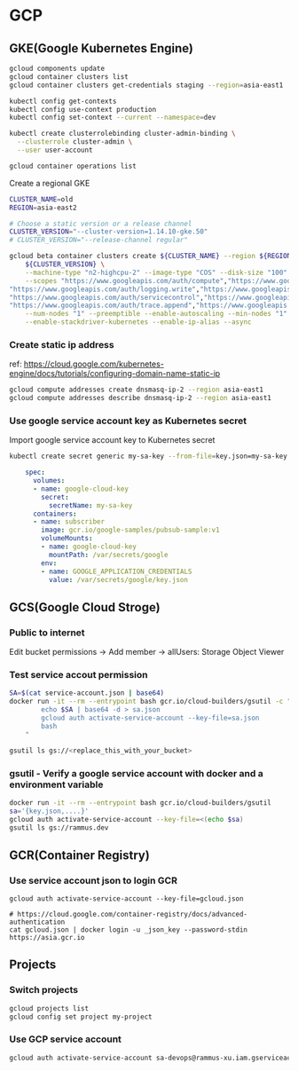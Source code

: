 # GCP
## GKE(Google Kubernetes Engine)

```bash
gcloud components update
gcloud container clusters list
gcloud container clusters get-credentials staging --region=asia-east1

kubectl config get-contexts
kubectl config use-context production
kubectl config set-context --current --namespace=dev

kubectl create clusterrolebinding cluster-admin-binding \
  --clusterrole cluster-admin \
  --user user-account

gcloud container operations list
```

Create a regional GKE
```bash
CLUSTER_NAME=old
REGION=asia-east2

# Choose a static version or a release channel
CLUSTER_VERSION="--cluster-version=1.14.10-gke.50"
# CLUSTER_VERSION="--release-channel regular"

gcloud beta container clusters create ${CLUSTER_NAME} --region ${REGION} \
    ${CLUSTER_VERSION} \
    --machine-type "n2-highcpu-2" --image-type "COS" --disk-size "100" --disk-type "pd-ssd" \
    --scopes "https://www.googleapis.com/auth/compute","https://www.googleapis.com/auth/devstorage.read_only",\
"https://www.googleapis.com/auth/logging.write","https://www.googleapis.com/auth/monitoring",\
"https://www.googleapis.com/auth/servicecontrol","https://www.googleapis.com/auth/service.management.readonly",\
"https://www.googleapis.com/auth/trace.append","https://www.googleapis.com/auth/cloud-platform" \
    --num-nodes "1" --preemptible --enable-autoscaling --min-nodes "1" --max-nodes "3" \
    --enable-stackdriver-kubernetes --enable-ip-alias --async
```

### Create static ip address
ref: https://cloud.google.com/kubernetes-engine/docs/tutorials/configuring-domain-name-static-ip
```bash
gcloud compute addresses create dnsmasq-ip-2 --region asia-east1
gcloud compute addresses describe dnsmasq-ip-2 --region asia-east1
```

### Use google service account key as Kubernetes secret
Import google service account key to Kubernetes secret
```bash
kubectl create secret generic my-sa-key --from-file=key.json=my-sa-key.json
```

```yaml
    spec:
      volumes:
      - name: google-cloud-key
        secret:
          secretName: my-sa-key
      containers:
      - name: subscriber
        image: gcr.io/google-samples/pubsub-sample:v1
        volumeMounts:
        - name: google-cloud-key
          mountPath: /var/secrets/google
        env:
        - name: GOOGLE_APPLICATION_CREDENTIALS
          value: /var/secrets/google/key.json
```

## GCS(Google Cloud Stroge)
### Public to internet
Edit bucket permissions -> Add member -> allUsers: Storage Object Viewer

### Test service accout permission
```bash
SA=$(cat service-account.json | base64)
docker run -it --rm --entrypoint bash gcr.io/cloud-builders/gsutil -c "
        echo $SA | base64 -d > sa.json
        gcloud auth activate-service-account --key-file=sa.json
        bash
    "
```

```bash
gsutil ls gs://<replace_this_with_your_bucket>
```

### gsutil - Verify a google service account with docker and a environment variable
```bash
docker run -it --rm --entrypoint bash gcr.io/cloud-builders/gsutil
sa='{key.json,....}'
gcloud auth activate-service-account --key-file=<(echo $sa)
gsutil ls gs://rammus.dev
```

## GCR(Container Registry)
### Use service account json to login GCR
```
gcloud auth activate-service-account --key-file=gcloud.json

# https://cloud.google.com/container-registry/docs/advanced-authentication
cat gcloud.json | docker login -u _json_key --password-stdin https://asia.gcr.io
```

## Projects
### Switch projects
```bash
gcloud projects list
gcloud config set project my-project
```

### Use GCP service account
```bash
gcloud auth activate-service-account sa-devops@rammus-xu.iam.gserviceaccount.com --key-file=$GOOGLE_APPLICATION_CREDENTIALS
```
